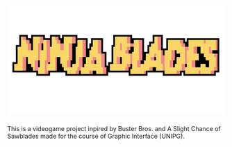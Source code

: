 ![logo](docs/logo.png)
------------
This is a videogame project inpired by Buster Bros. and A Slight Chance of Sawblades made for the course of Graphic Interface (UNIPG).